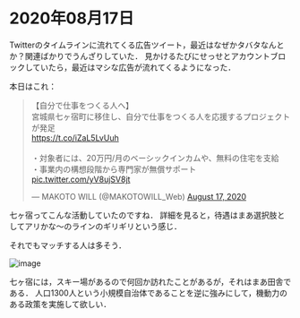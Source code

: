 # 2020年08月17日 



Twitterのタイムラインに流れてくる広告ツイート，最近はなぜかタバタなんとか？関連ばかりでうんざりしていた．
見かけるたびにせっせとアカウントブロックしていたら，最近はマシな広告が流れてくるようになった．


本日はこれ：

<blockquote class="twitter-tweet"><p lang="ja" dir="ltr">【自分で仕事をつくる人へ】<br>宮城県七ヶ宿町に移住し、自分で仕事をつくる人を応援するプロジェクトが発足<br> <a href="https://t.co/iZaL5LvUuh">https://t.co/iZaL5LvUuh</a><br><br>・対象者には、20万円/月のベーシックインカムや、無料の住宅を支給<br>・事業内の構想段階から専門家が無償サポート <a href="https://t.co/yV8ujSV8jt">pic.twitter.com/yV8ujSV8jt</a></p>&mdash; MAKOTO WILL (@MAKOTOWILL_Web) <a href="https://twitter.com/MAKOTOWILL_Web/status/1295165682519171073?ref_src=twsrc%5Etfw">August 17, 2020</a></blockquote> <script async src="https://platform.twitter.com/widgets.js" charset="utf-8"></script>


七ヶ宿ってこんな活動していたのですね．
詳細を見ると，待遇はまあ選択肢としてアリかな～のラインのギリギリという感じ．


それでもマッチする人は多そう．


![image](https://imgur.com/iZEsnZQ)



七ヶ宿には，スキー場があるので何回か訪れたことがあるが，それはまあ田舎である．
人口1300人という小規模自治体であることを逆に強みにして，機動力のある政策を実施して欲しい．